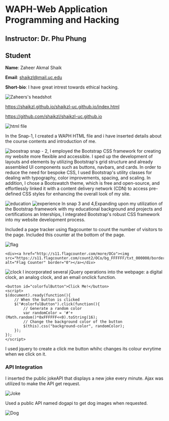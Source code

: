 # WAPH-Web Application Programming and Hacking

## Instructor: Dr. Phu Phung
## Student

**Name**: Zaheer Akmal Shaik

**Email**: shaikzl@mail.uc.edu

**Short-bio**: I have great intrest towards ethical hacking. 

![Zaheers's headshot](images/zaheerpic.jpeg)

https://shaikzl.github.io/shaikzl-uc.github.io/index.html

https://github.com/shaikzl/shaikzl-uc.github.io

 ![html file](images/up1.png)

In the Snap-1, I created a WAPH HTML file and i have inserted details about the course contents and introduction of me.

![boostrap](images/up2.png)
snap - 2, I employed the Bootstrap CSS framework for creating my website more flexible and accessible. I sped up the development of layouts and elements by utilizing Bootstrap's grid structure and already assembled UI components such as buttons, navbars, and cards. In order to reduce the need for bespoke CSS, I used Bootstrap's utility classes for dealing with typography, color improvements, spacing, and scaling. In addition, I chose a Bootswatch theme, which is free and open-source, and effortlessly linked it with a content delivery network (CDN) to access pre-defined CSS styles for enhancing the overall look of my site.

![education](images/up3.png)
![experience](images/up4.png)
In snap 3 and 4,Expanding upon my utilization of the Bootstrap framework with my educational background and projects and certifications an Interships, I integrated Bootstrap's robust CSS framework into my website development process.

Included a page tracker using flagcounter to count the number of visitors
to the page. Included this counter at the bottom of the page.

![flag](images/up5.png)

```
<div><a href="http://s11.flagcounter.com/more/OCo"><img src="https://s11.flagcounter.com/count2/OCo/bg_FFFFFF/txt_000000/border_CCCCCC/columns_2/maxflags_10/viewers_0/labels_0/pageviews_0/flags_0/percent_0/" alt="Flag Counter" border="0"></a></div>
```

![clock](images/up6.png)
I incorporated several jQuery operations into the webpage: a digital clock, an analog clock, and an email onclick function.

```
<button id="colorfulButton">Click Me!</button>
<script>
$(document).ready(function(){
    // When the button is clicked
    $("#colorfulButton").click(function(){
        // Generate a random color
        var randomColor = '#'+(Math.random()*0xFFFFFF<<0).toString(16);
        // Change the background color of the button
        $(this).css("background-color", randomColor);
    });
});
</script>

```
I used jquery to create a click me button whihc changes its colour evrytime when we click on it.

### API Integration 

I inserted the public jokeAPI that displays a new joke every minute. Ajax was utilized to make the API get request.

![Joke](images/up7.png)

Used a public API named dogapi to get dog images when requested.

![Dog](images/up8.png)


